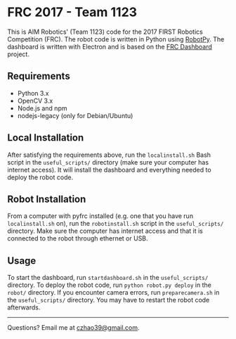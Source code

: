 FRC 2017 - Team 1123
====================

This is AIM Robotics' (Team 1123) code for the 2017 FIRST Robotics Competition (FRC). The robot code is written in
Python using [RobotPy](https://robotpy.github.io/). The dashboard is written with Electron and is based on the
[FRC Dashboard](https://frcdashboard.github.io/) project.


Requirements
------------
* Python 3.x
* OpenCV 3.x
* Node.js and npm
* nodejs-legacy (only for Debian/Ubuntu)


Local Installation
------------------
After satisfying the requirements above, run the `localinstall.sh` Bash script in the `useful_scripts/` directory (make sure your computer has 
internet access). It will install the dashboard and everything needed to deploy the robot code.


Robot Installation
------------------
From a computer with pyfrc installed (e.g. one that you have run `localinstall.sh` on), run the `robotinstall.sh`
script in the `useful_scripts/` directory. Make sure the computer has internet access and that it is connected to
the robot through ethernet or USB.


Usage
-----
To start the dashboard, run `startdashboard.sh` in the `useful_scripts/` directory.
To deploy the robot code, run `python robot.py deploy` in the `robot/` directory.
If you encounter camera errors, run `preparecamera.sh` in the `useful_scripts/` directory. You may have to restart the robot code afterwards.


----------
Questions? Email me at [czhao39@gmail.com](mailto:czhao39@gmail.com).
